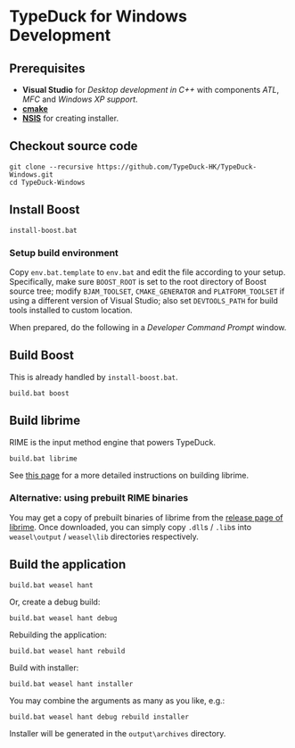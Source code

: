 # TypeDuck for Windows Development

## Prerequisites

  - **Visual Studio** for *Desktop development in C++*
    with components *ATL*, *MFC* and *Windows XP support*.
  - **[cmake](http://www.cmake.org/)**
  - **[NSIS](http://nsis.sourceforge.net/Download)** for creating installer.

## Checkout source code

```batch
git clone --recursive https://github.com/TypeDuck-HK/TypeDuck-Windows.git
cd TypeDuck-Windows
```

## Install Boost

``` batch
install-boost.bat
```

### Setup build environment

Copy `env.bat.template` to `env.bat` and edit the file according to your setup.
Specifically, make sure `BOOST_ROOT` is set to the root directory of Boost
source tree; modify `BJAM_TOOLSET`, `CMAKE_GENERATOR` and `PLATFORM_TOOLSET` if
using a different version of Visual Studio; also set `DEVTOOLS_PATH` for build
tools installed to custom location.

When prepared, do the following in a *Developer Command Prompt* window.

## Build Boost

This is already handled by `install-boost.bat`.

``` batch
build.bat boost
```

## Build librime

RIME is the input method engine that powers TypeDuck.

``` batch
build.bat librime
```

See [this page](https://github.com/TypeDuck-HK/librime/blob/master/README-windows.md) for a more detailed instructions on building librime.

### Alternative: using prebuilt RIME binaries

You may get a copy of prebuilt binaries of librime from the [release page of librime](https://github.com/TypeDuck-HK/librime/releases).
Once downloaded, you can simply copy `.dll`s / `.lib`s into `weasel\output` / `weasel\lib` directories respectively.

## Build the application

```batch
build.bat weasel hant
```

Or, create a debug build:

``` batch
build.bat weasel hant debug
```

Rebuilding the application:

``` batch
build.bat weasel hant rebuild
```

Build with installer:

```batch
build.bat weasel hant installer
```

You may combine the arguments as many as you like, e.g.:

```batch
build.bat weasel hant debug rebuild installer
```

Installer will be generated in the `output\archives` directory.
